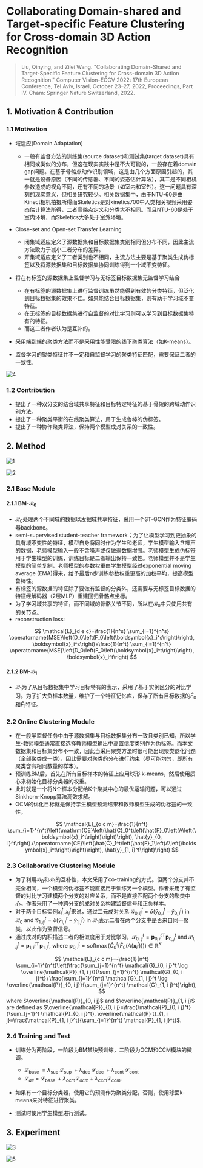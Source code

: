# Collaborating Domain-shared and Target-specific Feature Clustering for Cross-domain 3D Action Recognition

> Liu, Qinying, and Zilei Wang. "Collaborating Domain-Shared and Target-Specific Feature Clustering for Cross-domain 3D Action Recognition." Computer Vision–ECCV 2022: 17th European Conference, Tel Aviv, Israel, October 23–27, 2022, Proceedings, Part IV. Cham: Springer Nature Switzerland, 2022.

## 1. Motivation & Contribution

### 1.1 Motivation

- 域适应(Domain Adaptation)
  - 一般有监督方法的训练集(source dataset)和测试集(target dataset)具有相同或类似的分布，但这在现实实践中是不大可能的，一般存在着domain gap问题。在基于骨骼点动作识别领域，这是由几个方面原因引起的，其一就是设备原因（不同的传感器、不同的姿态估计算法），其二是不同相机参数造成的视角不同，还有不同的场景（如室内和室外）。这一问题具有深刻的现实意义，但相关研究较少。相关数据集中，由于NTU-60是由Kinect相机拍摄所得而Skeletics是对kinetics700中人类相关视频采用姿态估计算法所得，二者骨骼点定义和分类大不相同。而且NTU-60是处于室内环境，而Skeletics大多处于室外环境。

- Close-set and Open-set Transfer Learning
  - 闭集域适应定义了源数据集和目标数据集类别相同但分布不同，因此主流方法致力于减小二者分布的差异。
  - 开集域适应定义了二者类别也不相同，主流方法主要是基于聚类生成伪标签以及将源数据集和目标数据集协同训练得到一个域不变特征。

- 将在有标签的源数据集上监督学习与无标签目标数据集无监督学习结合
  - 在有标签的源数据集上进行监督训练虽然能得到有效的分类特征，但泛化到目标数据集的效果不佳。如果能结合目标数据集，则有助于学习域不变特征。
  - 在无标签的目标数据集进行自监督的对比学习则可以学习到目标数据集特有的特征。
  - 而这二者作者认为是互补的。

- 采用端到端的聚类方法而不是采用性能受限的线下聚类算法（如K-means）。
- 监督学习的聚类特征并不一定和自监督学习的聚类特征匹配，需要保证二者的一致性。

![4](images/CoDT_4.png)

### 1.2 Contribution

- 提出了一种双分支的结合域共享特征和目标特定特征的基于骨架的跨域动作识别方法。
- 提出了一种聚类平衡的在线聚类算法，用于生成鲁棒的伪标签。
- 提出了一种协作聚类算法，保持两个模型成对关系的一致性。

## 2. Method

![1](images/CoDT_1.png)

![2](images/CoDT_2.png)

### 2.1 Base Module

#### 2.1.1 BM-$\mathcal{B}_0$

- $\mathcal{B}_0$处理两个不同域的数据以发掘域共享特征，采用一个ST-GCN作为特征编码器backbone。
- semi-supervised student-teacher framework；为了让模型学习到更抽象的具有域不变性的特征，模型自身将同时作为学生和老师，学生模型输入含噪声的数据，老师模型输入一般不含噪声或仅做弱数据增强。老师模型生成伪标签用于学生模型的训练，训练目标是二者输出保持一致性。老师模型并不是学生模型的简单复制，老师模型的参数权重由学生模型经过exponential moving average (EMA)得来，给予最后n步训练参数权重更高的加权平均，提高模型鲁棒性。
- 有标签的源数据的特征除了要做有监督的分类外，还需要与无标签目标数据的特征经解码器（2层MLP）重建回归骨骼点坐标。
- 为了学习域共享的特征，而不同域的骨骼关节不同，所以在$\mathcal{B}_0$中只使用共有的关节点。
- reconstruction loss:

$$
\mathcal{L}_{d e c}=\frac{1}{n^s} \sum_{i=1}^{n^s} \operatorname{MSE}\left(D_0\left(F_0\left(\boldsymbol{x}_i^s\right)\right), \boldsymbol{x}_i^s\right)+\frac{1}{n^t} \sum_{i=1}^{n^t} \operatorname{MSE}\left(D_0\left(F_0\left(\boldsymbol{x}_i^t\right)\right), \boldsymbol{x}_i^t\right)
$$

#### 2.1.2 BM-$\mathcal{B}_1$

- $\mathcal{B}_1$为了从目标数据集中学习目标特有的表示，采用了基于实例区分的对比学习。为了扩大负样本数量，维护了一个特征记忆库，保存了所有目标数据的$\hat{F}_0$和$\hat{F}_1$特征。

### 2.2 Online Clustering Module

- 在一般半监督任务中由于源数据集与目标数据集分布一致且类别已知，所以学生-教师模型通常直接选择教师模型输出中高置信度类别作为伪标签。而本文数据集和目标集分布不一致，因此当采用聚类方法时很可能出现聚类退化问题（全部聚类成一类），因此需要对聚类的分布进行约束（尽可能均匀，即所有聚类含有相同数量的样本）。
- 预训练BM后，首先在所有目标样本的特征上应用球形 k-means，然后使用质心来初始化目标分类器的权重。
- 此时就是一个将N个样本分配给K个聚类中心的最优运输问题，可以通过Sinkhorn-Knopp算法高效求解。
- OCM的优化目标就是保持学生模型预测结果和教师模型生成的伪标签的一致性。

$$
\mathcal{L}_{o c m}=\frac{1}{n^t} \sum_{i=1}^{n^t}\left(\mathrm{CE}\left(\hat{C}_0^t\left(\hat{F}_0\left(A\left(\boldsymbol{x}_i^t\right)\right)\right), \hat{y}_{0, i}^t\right)+\operatorname{CE}\left(\hat{C}_1^t\left(\hat{F}_1\left(A\left(\boldsymbol{x}_i^t\right)\right)\right), \hat{y}_{1, i}^t\right)\right)
$$

### 2.3 Collaborative Clustering Module

- 为了利用$\mathcal{B}_0$和$\mathcal{B}_1$的互补性，本文采用了co-training的方式。但两个分支并不完全相同，一个模型的伪标签不能直接用于训练另一个模型。作者采用了有监督的对比学习建模两个分支的对应关系，而不是直接匹配两个分支的聚类中心。作者采用了一种跨分支的成对关系构建监督信号和正负样本。
- 对于两个目标实例$x_i^t,x_j^t$来说，通过二元成对关系 $\mathcal{G}_{0, i j}^t=\delta\left(\hat{y}_{0, i}^t-\hat{y}_{0, j}^t\right) \text { in } \mathcal{B}_0 \text { and } \mathcal{G}_{1, i j}^t=\delta\left(\hat{y}_{1, i}^t-\hat{y}_{1, j}^t\right) \text { in } \mathcal{B}_1$表示二者在两个分支中是否来自同一聚类，以此作为监督信号。
- 通过成对的内积描述二者的相似度用于对比学习，$\mathcal{P}_{0, i j}^t=\boldsymbol{p}_{0, i}^t{ }^{\top} \boldsymbol{p}_{0, j}^t$ and $\mathcal{P}_{1, i j}^t=\boldsymbol{p}_{1, i}^t{ }^{\top} \boldsymbol{p}_{1, j}^t$, where $\boldsymbol{p}_{0, i}^t=\operatorname{softmax}\left(\hat{C}_0^t\left(\hat{F}_0\left(A\left(\boldsymbol{x}_i^t\right)\right)\right)\right) \in\mathbb{R}^K$

$$
\mathcal{L}_{c c m}=-\frac{1}{n^t} \sum_{i=1}^{n^t}\left(\frac{\sum_{j=1}^{n^t} \mathcal{G}_{0, i j}^t \log \overline{\mathcal{P}}_{1, i j}}{\sum_{j=1}^{n^t} \mathcal{G}_{0, i j}^t}+\frac{\sum_{j=1}^{n^t} \mathcal{G}_{1, i j}^t \log \overline{\mathcal{P}}_{0, i j}}{\sum_{j=1}^{n^t} \mathcal{G}_{1, i j}^t}\right),
$$
where $\overline{\mathcal{P}}_{0, i j}$ and $\overline{\mathcal{P}}_{1, i j}$ are defined as $\overline{\mathcal{P}}_{0, i j}=\frac{\mathcal{P}_{0, i j}^t}{\sum_{j=1}^t \mathcal{P}_{0, i j}^t}, \overline{\mathcal{P} t}_{1, i j}=\frac{\mathcal{P}_{1, i j}^t}{\sum_{j=1}^{n^t} \mathcal{P}_{1, i j}^t}$.

### 2.4 Training and Test

- 训练分为两阶段，一阶段为BM某块预训练，二阶段为OCM和CCM模块的微调。
  - $\mathcal{L}_{\text {base }}=\lambda_{\text {sup }} \mathcal{L}_{\text {sup }}+\lambda_{\text {dec }} \mathcal{L}_{\text {dec }}+\lambda_{\text {cont }} \mathcal{L}_{\text {cont }}$
  - $\mathcal{L}_{a l l}=\mathcal{L}_{\text {base }}+\lambda_{o c m} \mathcal{L}_{o c m}+\lambda_{c c m} \mathcal{L}_{c c m}$.

- 如果有一个目标分类器，使用它的预测作为聚类分配，否则，使用球面k-means来对特征进行聚类。
- 测试时使用学生模型进行测试。

## 3. Experiment

![3](images/CoDT_3.png)

![5](images/CoDT_5.png)
